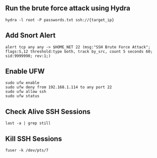 ## Run the brute force attack using Hydra

```
hydra -l root -P passwords.txt ssh://{target_ip}
```

## Add Snort Alert
```
alert tcp any any -> $HOME_NET 22 (msg:"SSH Brute Force Attack"; flags:S,12 threshold:type both, track by_src, count 5 seconds 60; sid:9999990; rev:1;)
```

## Enable UFW
```
sudo ufw enable
sudo ufw deny from 192.168.1.114 to any port 22
sudo ufw allow ssh
sudo ufw status
```

## Check Alive SSH Sessions
```
last -a | grep still
```

## Kill SSH Sessions
```
fuser -k /dev/pts/7
```
